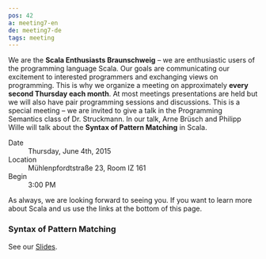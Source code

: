 ```yaml
---
pos: 42
a: meeting7-en
de: meeting7-de
tags: meeting
---
```


We are the **Scala Enthusiasts Braunschweig** – we are enthusiastic users of the programming language Scala.
Our goals are communicating our excitement to interested programmers and exchanging views on programming.
This is why we organize a meeting on approximately **every second Thursday each month**.
At most meetings presentations are held but we will also have pair programming sessions and discussions.
This is a special meeting – we are invited to give a talk in the Programming Semantics class of Dr. Struckmann.
In our talk, Arne Brüsch and Philipp Wille will talk about the **Syntax of Pattern Matching** in Scala.


<dl>
    <dt>Date</dt><dd>Thursday, June 4th, 2015</dd>
    <dt>Location</dt><dd>Mühlenpfordtstraße 23, Room IZ 161</dd>
    <dt>Begin</dt><dd>3:00 PM</dd>
</dl>

As always, we are looking forward to seeing you.
If you want to learn more about Scala and us use the links at the bottom of this page.


### Syntax of Pattern Matching

See our [Slides](/slides/Meeting-7-Syntax-of-Pattern-Matching.pdf).